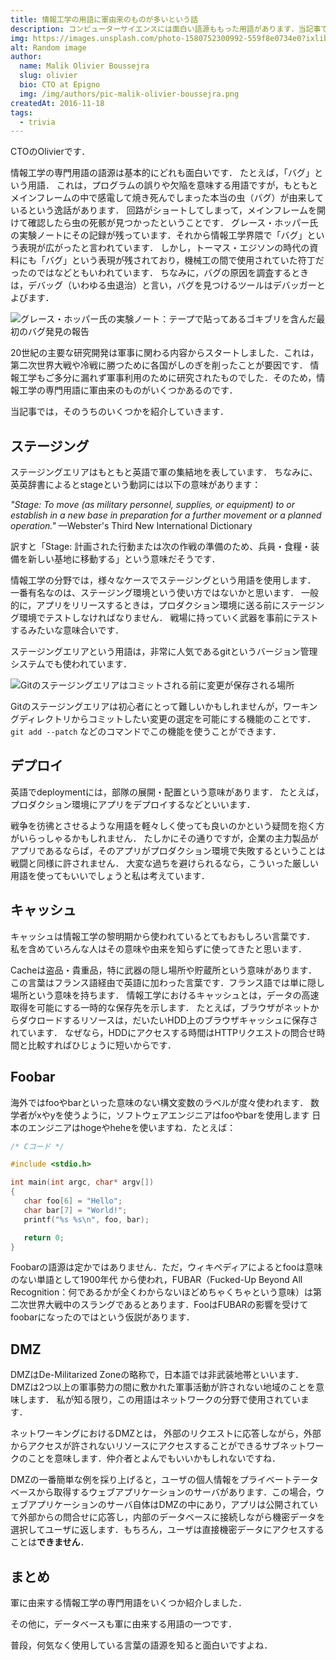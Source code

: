 ```yaml
---
title: 情報工学の用語に軍由来のものが多いという話
description: コンピューターサイエンスには面白い語源ももった用語があります．当記事では，それらのうちいくつかを紹介します．
img: https://images.unsplash.com/photo-1580752300992-559f8e0734e0?ixlib=rb-1.2.1&ixid=eyJhcHBfaWQiOjEyMDd9&auto=format&fit=crop&w=634&q=80
alt: Random image
author:
  name: Malik Olivier Boussejra
  slug: olivier
  bio: CTO at Epigno
  img: /img/authors/pic-malik-olivier-boussejra.png
createdAt: 2016-11-18
tags:
  - trivia
---
```


CTOのOlivierです．

情報工学の専門用語の語源は基本的にどれも面白いです．
たとえば，「バグ」という用語．
これは，プログラムの誤りや欠陥を意味する用語ですが，もともとメインフレームの中で感電して焼き死んでしまった本当の虫（バグ）が由来しているという逸話があります．
回路がショートしてしまって，メインフレームを開けて確認したら虫の死骸が見つかったということです．
グレース・ホッパー氏の実験ノートにその記録が残っています．それから情報工学界隈で「バグ」という表現が広がったと言われています．
しかし，トーマス・エジソンの時代の資料にも「バグ」という表現が残されており，機械工の間で使用されていた符丁だったのではなどともいわれています．
ちなみに，バグの原因を調査するときは，デバッグ（いわゆる虫退治）と言い，バグを見つけるツールはデバッガーとよびます．

<!-- {% include figure.html
    url='/images/military/bug-grace-hopper.jpg'
    caption='グレース・ホッパー氏の実験ノート：テープで貼ってあるゴキブリを含んだ最初のバグ発見の報告'
%} -->
![グレース・ホッパー氏の実験ノート：テープで貼ってあるゴキブリを含んだ最初のバグ発見の報告](/img/military/bug-grace-hopper.jpg)

20世紀の主要な研究開発は軍事に関わる内容からスタートしました．これは，第二次世界大戦や冷戦に勝つために各国がしのぎを削ったことが要因です．
情報工学もご多分に漏れず軍事利用のために研究されたものでした．そのため，情報工学の専門用語に軍由来のものがいくつかあるのです．

当記事では，そのうちのいくつかを紹介していきます．

## ステージング

ステージングエリアはもともと英語で軍の集結地を表しています．
ちなみに、英英辞書によるとstageという動詞には以下の意味があります：

*"Stage: To move (as military personnel, supplies, or equipment) to or establish in a new base in preparation for a further movement or a planned operation."* —Webster's Third New International Dictionary

訳すと「Stage: 計画された行動または次の作戦の準備のため、兵員・食糧・装備を新しい基地に移動する」という意味だそうです．

情報工学の分野では，様々なケースでステージングという用語を使用します．
一番有名なのは、ステージング環境という使い方ではないかと思います．
一般的に，アプリをリリースするときは，プロダクション環境に送る前にステージング環境でテストしなければなりません．
戦場に持っていく武器を事前にテストするみたいな意味合いです．

ステージングエリアという用語は，非常に人気であるgitというバージョン管理システムでも使われています．

<!-- {% include figure.html
    url='/images/military/git.png'
    caption='Gitのステージングエリアはコミットされる前に変更が保存される場所'
%} -->
![Gitのステージングエリアはコミットされる前に変更が保存される場所](/img/military/git.png)

Gitのステージングエリアは初心者にとって難しいかもしれませんが，ワーキングディレクトリからコミットしたい変更の選定を可能にする機能のことです．`git add --patch` などのコマンドでこの機能を使うことができます．

## デプロイ

英語でdeploymentには，部隊の展開・配置という意味があります．
たとえば，プロダクション環境にアプリをデプロイするなどといいます．

戦争を彷彿とさせるような用語を軽々しく使っても良いのかという疑問を抱く方がいらっしゃるかもしれません．
たしかにその通りですが，企業の主力製品がアプリであるならば，そのアプリがプロダクション環境で失敗するということは戦闘と同様に許されません．
大変な過ちを避けられるなら，こういった厳しい用語を使ってもいいでしょうと私は考えています．

## キャッシュ

キャッシュは情報工学の黎明期から使われているとてもおもしろい言葉です．
私を含めていろんな人はその意味や由来を知らずに使ってきたと思います．

Cacheは盗品・貴重品，特に武器の隠し場所や貯蔵所という意味があります．
この言葉はフランス語経由で英語に加わった言葉です．フランス語では単に隠し場所という意味を持ちます．
情報工学におけるキャッシュとは，データの高速取得を可能にする一時的な保存先を示します．
たとえば，ブラウザがネットからダウロードするリソースは，だいたいHDD上のブラウザキャッシュに保存されています．
なぜなら，HDDにアクセスする時間はHTTPリクエストの問合せ時間と比較すればひじょうに短いからです．

## Foobar

海外ではfooやbarといった意味のない構文変数のラベルが度々使われます．
数学者がxやyを使うように，ソフトウェアエンジニアはfooやbarを使用します
日本のエンジニアはhogeやheheを使いますね．たとえば：

```c
/* Cコード */

#include <stdio.h>

int main(int argc, char* argv[])
{
   char foo[6] = "Hello";
   char bar[7] = "World!";
   printf("%s %s\n", foo, bar);

   return 0;
}
```

Foobarの語源は定かではありません．ただ，ウィキペディアによるとfooは意味のない単語として1900年代
から使われ，FUBAR（Fucked-Up Beyond All Recognition：何であるかが全くわからないほどめちゃくちゃという意味）は第二次世界大戦中のスラングであるとあります．FooはFUBARの影響を受けてfoobarになったのではという仮説があります．

## DMZ

DMZはDe-Militarized Zoneの略称で，日本語では非武装地帯といいます．
DMZは2つ以上の軍事勢力の間に敷かれた軍事活動が許されない地域のことを意味します．
私が知る限り，この用語はネットワークの分野で使用されています．

ネットワーキングにおけるDMZとは，
外部のリクエストに応答しながら，外部からアクセスが許されないリソースにアクセスすることができるサブネットワークのことを意味します．仲介者とよんでもいいかもしれないですね．

DMZの一番簡単な例を採り上げると，ユーザの個人情報をプライベートテータベースから取得するウェブアプリケーションのサーバがあります．この場合，ウェブアプリケーションのサーバ自体はDMZの中にあり，アプリは公開されていて外部からの問合せに応答し，内部のデータベースに接続しながら機密データを選択してユーザに返します．もちろん，ユーザは直接機密データにアクセスすることは**できません**．

## まとめ

軍に由来する情報工学の専門用語をいくつか紹介しました．

その他に，データベースも軍に由来する用語の一つです．

普段，何気なく使用している言葉の語源を知ると面白いですよね．
